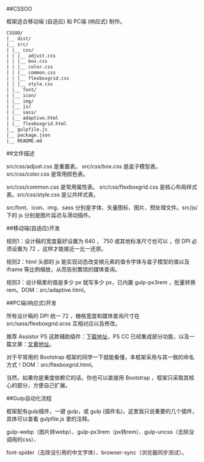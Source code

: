 ﻿##CSSOO

框架适合移动端 (自适应) 和 PC端 (响应式) 制作。

```txt
CSSOO/
|__ dist/
|__ src/
| |__ css/
| | |__ adjust.css
| | |__ box.css
| | |__ color.css
| | |__ common.css
| | |__ flexboxgrid.css
| | |__ style.css
| |__ font/
| |__ icon/
| |__ img/
| |__ js/
| |__ sass/
| |__ adaptive.html
| |__ flexboxgrid.html
|__ gulpfile.js
|__ package.json
|__ README.md
```
##文件描述

src/css/adjust.css 是重置表。 src/css/box.css 是盒子模型表。src/css/color.css 是常用颜色表。

src/css/common.css 是常用属性表。 src/css/flexboxgrid.css 是核心布局样式表。src/css/style.css 是公共样式表。

src/font、icon、img、sass 分别是字体、矢量图标、图片、预处理文件。src/js/ 下的 js 分别是图片延迟与滑动插件。

##移动端(自适应)开发

规则1：设计稿的宽度最好设置为 640 ， 750 或其他标准尺寸也可以 ，但 DPI 必须设置为 72 ，这样才能接近一比一还原。

规则2：html 头部的 js 能实现动态改变根元素的值令字体与盒子模型的值以及 iframe 等比例缩放，从而告别繁琐的媒体查询。

规则3：设计稿里的值是多少 px 就写多少 px，已内置 gulp-px3rem ，批量转换rem。DOM：src/adaptive.html。

##PC端(响应式)开发

所有设计稿的 DPI 统一 72 ，栅格宽度和媒体查询尺寸在 src/sass/flexboxgrid.scss 互相对应以及修改。

推荐 Assistor PS 这款辅助插件：[下载地址](http://witstudio.net/)，PS CC 已经集成部分功能，以及一篇文章：[文章地址](http://blog.163.com/zbj_jbz/blog/static/21261516420168184538395/)。

对于平常用的 Bootstrap 框架的同学一下就能看懂，本框架采用与其一致的命名方式！DOM：src/flexboxgrid.html。

当然，如果你是重度依赖它的话，你也可以直接用 Bootstrap ，框架只采取其核心的部分，方便自己扩展。

##Gulp自动化流程

框架配有gulp插件，一键 gulp，或 gulp (插件名)，这里我只说重要的几个插件，具体可以查看 gulpfile.js 里的注释。

gulp-webp（图片转webp）、gulp-px3rem（px转rem）、gulp-uncss（去除没调用的css）、

font-spider（去除没引用的中文字体）、browser-sync（浏览器同步测试）。